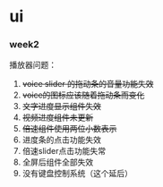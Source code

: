 # ui

### week2

播放器问题：

1. ~~voice slider 的拖动条的音量功能失效~~
2. ~~voice的图标应该随着拖动条而变化~~
3. ~~文字进度显示组件失效~~
4. ~~视频进度组件未更新~~
5. ~~倍速组件使用两位小数表示~~
6. 进度条的点击功能失效
7. 倍速slider点击功能失常
8. 全屏后组件全部失效
9. 没有键盘控制系统（这个延后）



